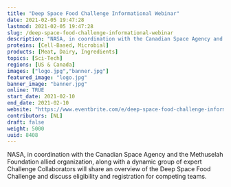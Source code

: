 ```yaml
---
title: "Deep Space Food Challenge Informational Webinar"
date: 2021-02-05 19:47:28
lastmod: 2021-02-05 19:47:28
slug: /deep-space-food-challenge-informational-webinar
description: "NASA, in coordination with the Canadian Space Agency and the Methuselah Foundation allied organization, along with a dynamic group of expert Challenge Collaborators will share an overview of the Deep Space Food Challenge and discuss eligibility and registration for competing teams."
proteins: [Cell-Based, Microbial]
products: [Meat, Dairy, Ingredients]
topics: [Sci-Tech]
regions: [US & Canada]
images: ["logo.jpg","banner.jpg"]
featured_image: "logo.jpg"
banner_image: "banner.jpg"
online: TRUE
start_date: 2021-02-10
end_date: 2021-02-10
website: "https://www.eventbrite.com/e/deep-space-food-challenge-informational-webinar-tickets-138612312157"
contributors: [NL]
draft: false
weight: 5000
uuid: 8408
---
```

<p>NASA, in coordination with the Canadian Space Agency and the Methuselah Foundation allied organization, along with a dynamic group of expert Challenge Collaborators will share an overview of the Deep Space Food Challenge and discuss eligibility and registration for competing teams.</p>
